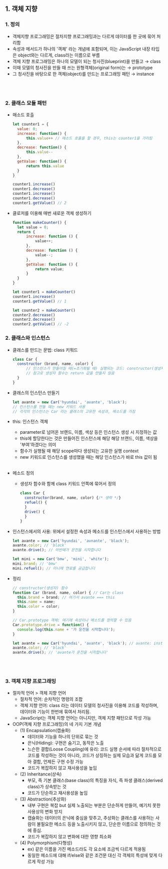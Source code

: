 ## **1. 객체 지향** ##
### 1. 정의
   - 객체지향 프로그래밍은 절차지향 프로그래밍과는 다르게 데이터를 한 곳에 묶어 처리함
   - 속성과 메서드가 하나의 '객체' 라는 개념에 포함되며, 이는 JavaScript 내장 타입은 object와는 다르게, class라는 이름으로 부름
   - 객체 지향 프로그래밍은 하나의 모델이 되는 청사진(blueprint)을 만들고 → class
   - 이때 모델의 청사진을 만들 때 쓰는 원형객체(original form)는 → prototype
   - 그 청사진을 바탕으로 한 객체(object)를 만드는 프로그래밍 패턴 → instance

<br/><br/>

### **2. 클래스 모듈 패턴** ##
- 매소드 호출
  ```javascript
  let counter1 = {
    value: 0;
    increase: function() {
        this.value++ // 메소드 호출을 할 경우, this는 counter1을 가리킴
    },
    decrease: function() {
        this.value--
    },
    getValue: function() {
        return this.value
    }
  }

  counter1.increase()
  counter1.decrease()
  counter1.increase()
  counter1.decrease()
  counter1.getValue() // 2
  ```

- 클로저를 이용해 매번 새로운 객체 생성하기
  ```javascript
  function makeCounter() {
    let value = 0;
    return {
        increase: function () {
            value++;
        },
        decrease: function () {
            value--;
        },
        getValue: function () {
            return value;
        }
    }
  }

  let counter1 = makeCounter()
  counter1.increase()
  counter1.getValue() // 1

  let counter2 = makeCounter()
  counter2.decrease()
  counter2.decrease()
  counter2.getValue() // -2
  ```

### 2. 클래스와 인스턴스
  - 클래스를 만드는 문법: class 키워드
    
    ```javascript
    class Car {
      constructor (brand, name, color) {
          // 인스턴스가 만들어질 때(=초기화될 때) 실행되는 코드: constructor(생성자)
          // 참고로 생성자 함수는 return 값을 만들지 않음
      }
    }
    ```

  - 클래스의 인스턴스 만들기
    ```javascript
    let avante = new Car('hyundai', 'avante', 'black');
    // 인스턴스를 만들 때는 new 키워드 사용
    // 각각의 인스턴스는 Car 라는 클래스의 고유한 속성과, 메소드를 가짐
    ```

  - this: 인스턴스 객체
    - parameter로 넘어온 브랜드, 이름, 색상 등은 인스턴스 생성 시 지정하는 값
    - this에 할당한다는 것은 만들어진 인스턴스에 해당 해당 브랜드, 이름, 색상을 '부여'하겠다는 의미 
    - 함수가 실행될 때 해당 scope마다 생성되는 고유한 실행 context 
    - new 키워드로 인스턴스를 생성했을 때는 해당 인스턴스가 바로 this 값이 됨 <br/><br/>

  - 메소드 정의
    - 생성자 함수와 함께 class 키워드 안쪽에 묶어서 정의
      ```javascript
      class Car {
        constructor(brand, name, color) {/* 생략 */}
        refuel() {
        }
        drive() {
        }
      }
      ```

  - 인스턴스에서의 사용: 위에서 설정한 속성과 메소드를 인스턴스에서 사용하는 방법
    ```javascript
    let avante = new Car('hyundai', 'avnante', 'black');
    avante.color; // 'black'
    avante.drive(); // 아반떼가 운전을 시작합니다

    let mini = new Car('bmw', 'mini', 'white');
    mini.brand; // 'bmw'
    mini.refuel(); // 미니에 연료를 공급합니다
    ```

  - 정리
    ```javascript
    // constructor(생성자) 함수
    function Car (brand, name, color) { // Car는 class
      this.brand = brand; // 여기서 avante === this
      this.name = name;
      this.color = color;
    }
    
    // Car.prototype 객체: 여기에 속성이나 메소드를 정의할 수 있음
    Car.prototype.drive = function() {
      console.log(this.name + '가 운전을 시작합니다');
    }

    let avante = new Car('hyundai', 'avante', 'black'); // avante: instance
    avante.color; // 'black'
    avante.drive(); // 'avante가 운전을 시작합니다'
    ```
  <br/><br/>

### **3. 객체 지향 프로그래밍** ##
- 절차적 언어 > 객체 지향 언어
  - 절차적 언어: 순차적인 명령의 조합
  - 객체 지향 언어: class 라는 데이터 모델의 청사진을 이용해 코드를 작성하며, 데이터와 기능이 한번에 묶여서 처리됨.
  - JavaScript는 객체 지향 언어는 아니지만, 객체 지향 패턴으로 작성 가능
- OOP(객체 지향 프로그래밍)의 네 가지 기본 개념
  - (1) Encapsulation(캡슐화)
    - 데이터와 기능을 하나의 단위로 묶는 것
    - 은닉(Hiding): 구현은 숨기고, 동작은 노출
    - 느슨한 결합(Loose Coupling)에 유리: 코드 실행 순서에 따라 절차적으로 코드를 작성하는 것이 아니라, 코드가 상징하는 실제 모습과 닮게 코드를 모아 결합, 언제든 구현 수정 가능
    - 코드가 복잡하지 않고 재사용성을 높임
  - (2) Inheritance(상속)
    - 부모, 즉 기본 클래스(base class)의 특징을 자식, 즉 파생 클래스(derived class)가 상속받는 것
    - 코드가 단순하고 재사용성을 높임
  - (3) Abstraction(추상화)
    - 내부 구현은 복잡 but 실제 노출되는 부분은 단순하게 만들어, 예기치 못한 사용상의 변화 방지
    - 캡슐화는 데이터의 은닉에 중심을 맞추고, 추상화는 클래스를 사용하는 사람이 불필요한 메소드 등을 노출시키지 않고, 단순한 이름으로 정의하는 것에 중심.
    - 코드가 복잡하지 않고 변화에 대한 영향 최소화
  - (4) Polymorphism(다형성)
    - ex) 같은 이름을 가진 메소드라도 각 요소에 조금씩 다르게 적용됨
    - 동일한 메소드에 대해 if/else와 같은 조건문 대신 각 객체의 특성에 맞게 다르게 작성 가능